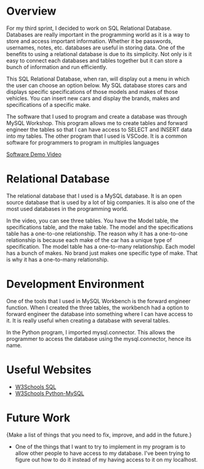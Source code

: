 # Overview

For my third sprint, I decided to work on SQL Relational Database. Databases are really important in the programming world as it is a way to store and access important information. Whether it be passwords, usernames, notes, etc. databases are useful in storing data. One of the benefits to using a relational database is due to its simplicity. Not only is it easy to connect each databases and tables together but it can store a bunch of information and run efficiently.

This SQL Relational Database, when ran, will display out a menu in which the user can choose an option below. My SQL database stores cars and displays specific specifications of those models and makes of those vehicles. You can insert new cars and display the brands, makes and specifications of a specific make.

The software that I used to program and create a database was through MySQL Workshop. This program allows me to create tables and forward engineer the tables so that I can have access to SELECT and INSERT data into my tables. The other program that I used is VSCode. It is a common software for programmers to program in multiples languages

[Software Demo Video](https://clipchamp.com/watch/GyTMfpnJl99)

# Relational Database

The relational database that I used is a MySQL database. It is an open source database that is used by a lot of big companies. It is also one of the most used databases in the programming world. 

In the video, you can see three tables. You have the Model table, the specifications table, and the make table. The model and the specifications table has a one-to-one relationship. The reason why it has a one-to-one relationship is because each make of the car has a unique type of specification. The model table has a one-to-many relationship. Each model has a bunch of makes. No brand just makes one specific type of make. That is why it has a one-to-many relationship. 

# Development Environment

One of the tools that I used in MySQL Workbench is the forward engineer function. When I created the three tables, the workbench had a option to forward engineer the database into something where I can have access to it. It is really useful when creating a database with several tables.

In the Python program, I imported mysql.connector. This allows the programmer to access the database using the mysql.connector, hence its name.

# Useful Websites


- [W3Schools SQL](https://www.w3schools.com/sql/default.asp)
- [W3Schools Python-MySQL](https://www.w3schools.com/python/python_mysql_getstarted.asp)

# Future Work

{Make a list of things that you need to fix, improve, and add in the future.}

- One of the things that I want to try to implement in my program is to allow other people to have access to my database. I've been trying to figure out how to do it instead of my having access to it on my localhost.